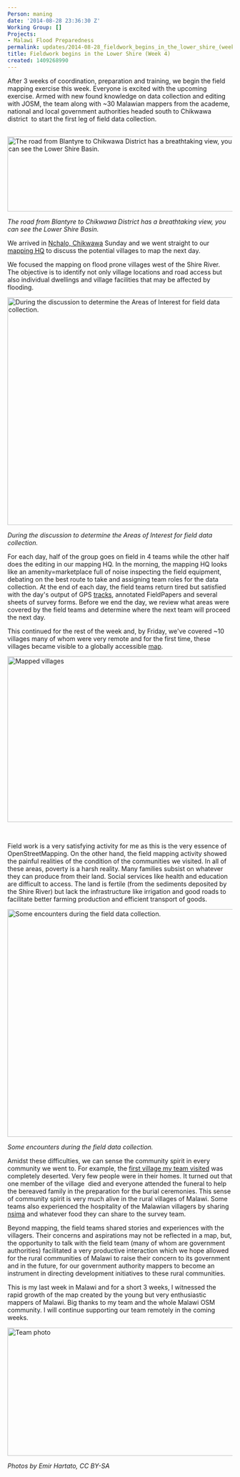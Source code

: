 ```yaml
---
Person: maning
date: '2014-08-28 23:36:30 Z'
Working Group: []
Projects:
- Malawi Flood Preparedness
permalink: updates/2014-08-28_fieldwork_begins_in_the_lower_shire_(week_4)
title: Fieldwork begins in the Lower Shire (Week 4)
created: 1409268990
---
```

<p>After 3 weeks of coordination, preparation and training, we begin the field mapping exercise this week. Everyone is excited with the upcoming exercise. Armed with new found knowledge on data collection and editing with JOSM, the team along with ~30 Malawian mappers from the academe, national and local government authorities headed south to Chikwawa district&nbsp; to start the first leg of field data collection.&nbsp; <br>&nbsp;</p><p><img class="image-large" title="The road from Blantyre to Chikwawa District has a breathtaking view, you can see the Lower Shire Basin." src="/sites/default/files/styles/large/public/image00.jpg?itok=LvIr4qnz" alt="The road from Blantyre to Chikwawa District has a breathtaking view, you can see the Lower Shire Basin." height="168" width="510"></p><p><em>The road from Blantyre to Chikwawa District has a breathtaking view, you can see the Lower Shire Basin.</em></p><p>We arrived in <a href="http://www.openstreetmap.org/#map=15/-16.2707/34.8698">Nchalo, Chikwawa</a> Sunday and we went straight to our <a href="http://www.openstreetmap.org/node/3023223295#map=19/-16.25621/34.86481">mapping HQ</a> to discuss the potential villages to map the next day.</p><p>We focused the mapping on flood prone villages west of the Shire River. The objective is to identify not only village locations and road access but also individual dwellings and village facilities that may be affected by flooding.</p><p><img class="image-large" title="During the discussion to determine the Areas of Interest for field data collection." src="/sites/default/files/styles/large/public/image02.jpg?itok=TaA_pyf3" alt="During the discussion to determine the Areas of Interest for field data collection." height="510" width="510"></p><p><em>During the discussion to determine the Areas of Interest for field data collection.</em></p><p>For each day, half of the group goes on field in 4 teams while the other half does the editing in our mapping HQ. In the morning, the mapping HQ looks like an amenity=marketplace full of noise inspecting the field equipment, debating on the best route to take and assigning team roles for the data collection. At the end of each day, the field teams return tired but satisfied with the day's output of GPS <a href="http://umap.openstreetmap.fr/en/map/malawi-lower-shire-project_11057#17/-16.47564/34.99872">tracks</a>, annotated FieldPapers and several sheets of survey forms. Before we end the day, we review what areas were covered by the field teams and determine where the next team will proceed the next day.</p><p>This continued for the rest of the week and, by Friday, we've covered ~10 villages many of whom were very remote and for the first time, these villages became visible to a globally accessible <a href="http://www.openstreetmap.org/#map=16/-16.4701/34.9902&amp;layers=H">map</a>.</p><p><img class="image-large" title="http://www.openstreetmap.org/#map=16/-16.4701/34.9902&amp;layers=H" src="/sites/default/files/styles/large/public/Screenshot%20from%202014-08-29%2007%3A26%3A24.png?itok=TwGiMAFN" alt="Mapped villages" height="371" width="510"></p><p>&nbsp;</p><p>Field work is a very satisfying activity for me as this is the very essence of OpenStreetMapping. On the other hand, the field mapping activity showed the painful realities of the condition of the communities we visited. In all of these areas, poverty is a harsh reality. Many families subsist on whatever they can produce from their land. Social services like health and education are difficult to access. The land is fertile (from the sediments deposited by the Shire River) but lack the infrastructure like irrigation and good roads to facilitate better farming production and efficient transport of goods.</p><p><img class="image-large" title="Some encounters during the field data collection." src="/sites/default/files/styles/large/public/image01.jpg?itok=IUxFPcKF" alt="Some encounters during the field data collection." height="510" width="510"></p><p><em>Some encounters during the field data collection.</em></p><p>Amidst these difficulties, we can sense the community spirit in every community we went to. For example, the <a href="http://www.openstreetmap.org/#map=15/-16.5226/35.0232&amp;layers=H">first village my team visited</a> was completely deserted. Very few people were in their homes. It turned out that one member of the village&nbsp; died and everyone attended the funeral to help the bereaved family in the preparation for the burial ceremonies. This sense of community spirit is very much alive in the rural villages of Malawi. Some teams also experienced the hospitality of the Malawian villagers by sharing <a href="http://en.wikipedia.org/wiki/Nsima">nsima</a> and whatever food they can share to the survey team.</p><p>Beyond mapping, the field teams shared stories and experiences with the villagers. Their concerns and aspirations may not be reflected in a map, but, the opportunity to talk with the field team (many of whom are government authorities) facilitated a very productive interaction which we hope allowed for the rural communities of Malawi to raise their concern to its government and in the future, for our government authority mappers to become an instrument in directing development initiatives to these rural communities.</p><p>This is my last week in Malawi and for a short 3 weeks, I witnessed the rapid growth of the map created by the young but very enthusiastic mappers of Malawi. Big thanks to my team and the whole Malawi OSM community. I will continue supporting our team remotely in the coming weeks.&nbsp;</p><p><img class="image-large" title="Team photo" src="/sites/default/files/styles/large/public/image03.jpg?itok=vy9S9f2r" alt="Team photo" height="287" width="510"></p><p><em>Photos by Emir Hartato, CC BY-SA</em></p><p>&nbsp;</p>
